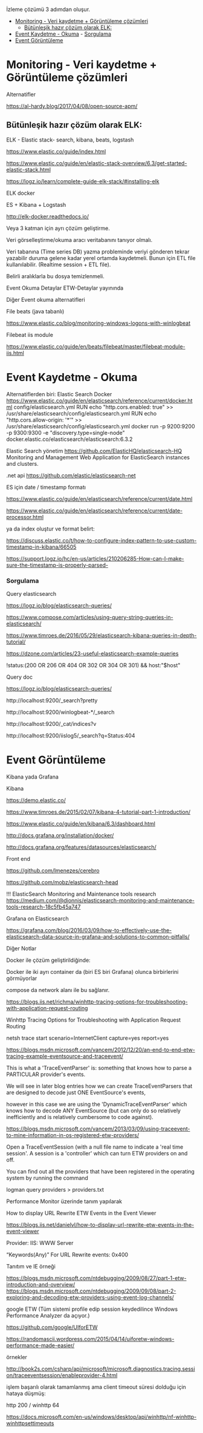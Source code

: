 İzleme çözümü 3 adımdan oluşur.

- [Monitoring - Veri kaydetme + Görüntüleme çözümleri](#monitoring---veri-kaydetme--g%C3%B6r%C3%BCnt%C3%BCleme-%C3%A7%C3%B6z%C3%BCmleri)
    - [Bütünleşik hazır çözüm olarak ELK:](#b%C3%BCt%C3%BCnle%C5%9Fik-haz%C4%B1r-%C3%A7%C3%B6z%C3%BCm-olarak-elk)
- [Event Kaydetme - Okuma](#event-kaydetme---okuma)
        - [Sorgulama](#sorgulama)
- [Event Görüntüleme](#event-g%C3%B6r%C3%BCnt%C3%BCleme)


# Monitoring  - Veri kaydetme + Görüntüleme çözümleri
Alternatifler

https://al-hardy.blog/2017/04/08/open-source-apm/



## Bütünleşik hazır çözüm olarak ELK:

ELK - Elastic stack- search, kibana, beats, logstash

https://www.elastic.co/guide/index.html

https://www.elastic.co/guide/en/elastic-stack-overview/6.3/get-started-elastic-stack.html

https://logz.io/learn/complete-guide-elk-stack/#installing-elk

ELK docker

ES + Kibana + Logstash

http://elk-docker.readthedocs.io/


Veya 3 katman için ayrı çözüm geliştirme.

Veri görselleştirme/okuma aracı veritabanını tanıyor olmalı.



Veri tabanına (Time series DB) yazma probleminde veriyi gönderen tekrar yazabilir duruma gelene kadar yerel ortamda kaydetmeli. Bunun için ETL file kullanılabilir. (Realtime session + ETL file).

Belirli aralıklarla bu dosya temizlenmeli.

Event Okuma
Detaylar ETW-Detaylar yayınında


Diğer Event okuma alternatifleri

File beats (java tabanlı)

https://www.elastic.co/blog/monitoring-windows-logons-with-winlogbeat

Filebeat iis module

https://www.elastic.co/guide/en/beats/filebeat/master/filebeat-module-iis.html




# Event Kaydetme - Okuma


Alternatiflerden biri: Elastic Search
Docker
https://www.elastic.co/guide/en/elasticsearch/reference/current/docker.html
config/elasticsearch.yml
RUN echo "http.cors.enabled: true" &gt;&gt; /usr/share/elasticsearch/config/elasticsearch.yml
RUN echo "http.cors.allow-origin: '*'" &gt;&gt; /usr/share/elasticsearch/config/elasticsearch.yml
docker run -p 9200:9200 -p 9300:9300 -e "discovery.type=single-node" docker.elastic.co/elasticsearch/elasticsearch:6.3.2

Elastic Search yönetim
https://github.com/ElasticHQ/elasticsearch-HQ
Monitoring and Management Web Application for ElasticSearch instances and clusters.

.net api
https://github.com/elastic/elasticsearch-net

ES için date / timestamp formatı

https://www.elastic.co/guide/en/elasticsearch/reference/current/date.html

https://www.elastic.co/guide/en/elasticsearch/reference/current/date-processor.html

ya da index oluştur ve format belirt:

https://discuss.elastic.co/t/how-to-configure-index-pattern-to-use-custom-timestamp-in-kibana/66505

https://support.logz.io/hc/en-us/articles/210206285-How-can-I-make-sure-the-timestamp-is-properly-parsed-



### Sorgulama 
Query elasticsearch

https://logz.io/blog/elasticsearch-queries/

https://www.compose.com/articles/using-query-string-queries-in-elasticsearch/

https://www.timroes.de/2016/05/29/elasticsearch-kibana-queries-in-depth-tutorial/

https://dzone.com/articles/23-useful-elasticsearch-example-queries


!status:(200 OR 206 OR 404 OR 302 OR 304 OR 301) && host:"$host"


Query doc

https://logz.io/blog/elasticsearch-queries/


http://localhost:9200/_search?pretty

http://localhost:9200/winlogbeat-*/_search

http://localhost:9200/_cat/indices?v

http://localhost:9200/iislog5/_search?q=Status:404



# Event Görüntüleme


Kibana yada Grafana



Kibana

https://demo.elastic.co/

https://www.timroes.de/2015/02/07/kibana-4-tutorial-part-1-introduction/

https://www.elastic.co/guide/en/kibana/6.3/dashboard.html



http://docs.grafana.org/installation/docker/

http://docs.grafana.org/features/datasources/elasticsearch/





Front end

https://github.com/lmenezes/cerebro

https://github.com/mobz/elasticsearch-head


!!! ElasticSearch Monitoring and Maintenance tools research
https://medium.com/@dionnis/elasticsearch-monitoring-and-maintenance-tools-research-18c5fb45a747





Grafana on Elasticsearch

https://grafana.com/blog/2016/03/09/how-to-effectively-use-the-elasticsearch-data-source-in-grafana-and-solutions-to-common-pitfalls/



Diğer Notlar


Docker ile çözüm geliştirildiğinde:

Docker ile iki ayrı container da (biri ES biri Grafana) olunca birbirlerini görmüyorlar

compose da network alanı ile bu sağlanır.











https://blogs.iis.net/richma/winhttp-tracing-options-for-troubleshooting-with-application-request-routing

Winhttp Tracing Options for Troubleshooting with Application Request Routing

netsh trace start scenario=InternetClient capture=yes report=yes





https://blogs.msdn.microsoft.com/vancem/2012/12/20/an-end-to-end-etw-tracing-example-eventsource-and-traceevent/

This is what a 'TraceEventParser' is: something that knows how to parse a PARTICULAR provider's events.   

We will see in later blog entries how we can create TraceEventParsers that are designed to decode just ONE EventSource's events, 

however in this case we are using the 'DynamicTraceEventParser' which knows how to decode ANY EventSource (but can only do so relatively inefficiently and is relatively cumbersome to code against). 





https://blogs.msdn.microsoft.com/vancem/2013/03/09/using-traceevent-to-mine-information-in-os-registered-etw-providers/

Open a TraceEventSession (with a null file name to indicate a 'real time session'.  A session is a 'controller' which can turn ETW providers on and off.   

You can find out all the providers that have been registered in the operating system by running the command

logman query providers &gt; providers.txt




Performance Monitor üzerinde tanım yapılarak

How to display URL Rewrite ETW Events in the Event Viewer

https://blogs.iis.net/danielvl/how-to-display-url-rewrite-etw-events-in-the-event-viewer

Provider: IIS: WWW Server

“Keywords(Any)” For URL Rewrite events: 0x400







Tanıtım ve IE örneği

https://blogs.msdn.microsoft.com/ntdebugging/2009/08/27/part-1-etw-introduction-and-overview/
https://blogs.msdn.microsoft.com/ntdebugging/2009/09/08/part-2-exploring-and-decoding-etw-providers-using-event-log-channels/



google ETW (Tüm sistemi profile edip session keydedilince Windows Performance Analyzer da açıyor.)

https://github.com/google/UIforETW

https://randomascii.wordpress.com/2015/04/14/uiforetw-windows-performance-made-easier/



örnekler

http://book2s.com/csharp/api/microsoft/microsoft.diagnostics.tracing.session/traceeventsession/enableprovider-4.html


işlem başarılı olarak tamamlanmış ama client timeout süresi dolduğu için hataya düşmüş:

http 200 / winhttp 64

https://docs.microsoft.com/en-us/windows/desktop/api/winhttp/nf-winhttp-winhttpsettimeouts




